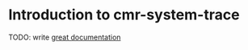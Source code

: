 # Introduction to cmr-system-trace

TODO: write [great documentation](http://jacobian.org/writing/great-documentation/what-to-write/)
